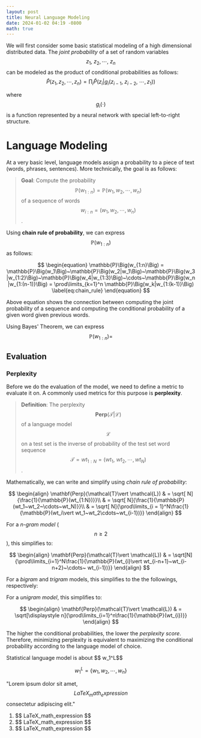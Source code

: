```yaml
---
layout: post
title: Neural Language Modeling
date: 2024-01-02 04:19 -0800
math: true
---
```


We will first consider some basic statistical modeling of a high dimensional distributed data. The _joint probability_ of a set of random variables $$ z_1,~z_2,\cdots, ~z_n $$ can be modeled as the product of conditional probabilities as follows:
$$
\hat{P}(z_1, z_2, \cdots, z_n) = \prod_{i} \hat{P}\Big(z_i \Big| g_i(z_{i-1},~z_{i-2},~\cdots, z_1)\Big)
$$

where $$ g_i(\cdot) $$ is a function represented by a neural network with special left-to-right structure.

# Language Modeling
At a very basic level, language models assign a probability to a piece of text (words, phrases, sentences). More technically, the goal is as follows:

> __Goal__: Compute the probability $$ \mathbb{P}(w_{1:n}) = \mathbb{P} (w_1, w_2, \cdots, w_n) $$ of a sequence of words $$ w_{i:n} = (w_1, w_2, \cdots, w_n) $$.

Using __chain rule of probability__, we can express $$\mathbb{P}(w_{1:n}) $$ as follows:

$$
\begin{equation}
\mathbb{P}\Big(w_{1:n}\Big) = \mathbb{P}\Big(w_1\Big)~\mathbb{P}\Big(w_2|w_1\Big)~\mathbb{P}\Big(w_3|w_{1:2}\Big)~\mathbb{P}\Big(w_4|w_{1:3}\Big)~\cdots~\mathbb{P}\Big(w_n|w_{1:(n-1)}\Big) = \prod\limits_{k=1}^n \mathbb{P}\Big(w_k|w_{1:(k-1)}\Big) \label{eq:chain_rule}
\end{equation}
$$

<!-- Eq. e\eqref{eq:chain_rule} -->
Above equation shows the connection between computing the joint probability of a sequence and computing the conditional probability of a given word given previous words.

Using Bayes' Theorem, we can express $$\mathbb{P}(w_{1:n}) =  $$

## Evaluation
### Perplexity
Before we do the evaluation of the model, we need to define a metric to evaluate it on. A commonly used metrics for this purpose is __perplexity__.
> **Definition**: The perplexity $$\mathbf{Perp}(\mathcal{T}\vert \mathcal{L})$$ of a language model $$\mathcal{L}$$ on a test set is the inverse of probability of the test set word sequence $$ \mathcal{T} = wt_{1:N} = (wt_1,~wt_2, \cdots, wt_N)$$.

Mathematically, we can write and simplify using _chain rule of probability_:

$$ 
\begin{align} 
\mathbf{Perp}(\mathcal{T}\vert \mathcal{L}) &  = \sqrt[
N]{\frac{1}{\mathbb{P}(wt_{1:N})}}\\ & = \sqrt[
N]{\frac{1}{\mathbb{P}(wt_1~wt_2~\cdots~wt_N)}}\\ & = \sqrt[
N]{\prod\limits_{i = 1}^N\frac{1}{\mathbb{P}(wt_i\vert wt_1~wt_2\cdots~wt_{i-1})}}
\end{align} 
$$

For a _n-gram model_ ($$ n \ge 2$$), this simplifies to:

$$ 
\begin{align} 
\mathbf{Perp}(\mathcal{T}\vert \mathcal{L}) & = \sqrt[N]{\prod\limits_{i=1}^N\frac{1}{\mathbb{P}(wt_{i}\vert wt_{i-n+1}~wt_{i-n+2}~\cdots~ wt_{i-1})}} 
\end{align} 
$$

For a _bigram_ and _trigram_ models, this simplifies to the the followings, respectively:



For a _unigram model_, this simplifies to:

$$ 
\begin{align} 
\mathbf{Perp}(\mathcal{T}\vert \mathcal{L}) &  = \sqrt[\displaystyle
n]{\prod\limits_{i=1}^n\frac{1}{\mathbb{P}(wt_{i})}} 
\end{align} 
$$

The higher the conditional probabilities, the lower the _perplexity score_. Therefore, minimizing perplexity is equivalent to maximizing the conditional probability according to the language model of choice. 














Statistical language model is about \$$ w_1^L$$

$$
w_1^L = \{w_1, w_2, \cdots, w_n\}
$$

<!-- Inline math in lines, NO blank lines -->

"Lorem ipsum dolor sit amet, $$ LaTeX_math_expression $$ consectetur adipiscing elit."

<!-- Inline math in lists, escape the first `$` -->

1. \$$ LaTeX_math_expression $$
2. \$$ LaTeX_math_expression $$
3. \$$ LaTeX_math_expression $$

